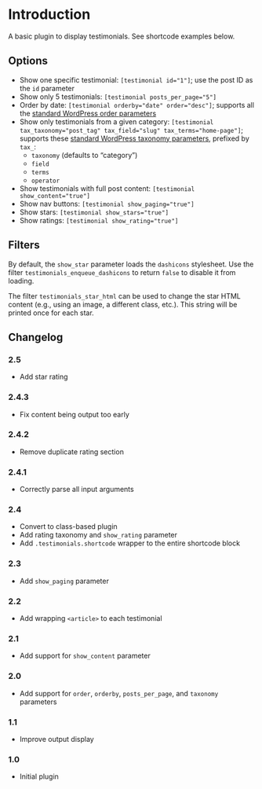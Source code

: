 Introduction
============

A basic plugin to display testimonials. See shortcode examples below.

Options
-------

- Show one specific testimonial: `[testimonial id="1"]`; use the post ID as the `id` parameter
- Show only 5 testimonials: `[testimonial posts_per_page="5"]`
- Order by date: `[testimonial orderby="date" order="desc"]`; supports all the [standard WordPress order parameters](https://developer.wordpress.org/reference/classes/wp_query/#order-orderby-parameters)
- Show only testimonials from a given category: `[testimonial tax_taxonomy="post_tag" tax_field="slug" tax_terms="home-page"]`; supports these [standard WordPress taxonomy parameters](https://developer.wordpress.org/reference/classes/wp_query/#taxonomy-parameters), prefixed by `tax_`:
    - `taxonomy` (defaults to “category”)
    - `field`
    - `terms`
    - `operator`
- Show testimonials with full post content: `[testimonial show_content="true"]`
- Show nav buttons: `[testimonial show_paging="true"]`
- Show stars: `[testimonial show_stars="true"]`
- Show ratings: `[testimonial show_rating="true"]`

Filters
-----

By default, the `show_star` parameter loads the `dashicons` stylesheet. Use the filter `testimonials_enqueue_dashicons` to return `false` to disable it from loading.

The filter `testimonials_star_html` can be used to change the star HTML content (e.g., using an image, a different class, etc.). This string will be printed once for each star.

Changelog
---------

### 2.5
 - Add star rating

### 2.4.3
 - Fix content being output too early

### 2.4.2
 - Remove duplicate rating section

### 2.4.1
 - Correctly parse all input arguments

### 2.4
 - Convert to class-based plugin
 - Add rating taxonomy and `show_rating` parameter
 - Add `.testimonials.shortcode` wrapper to the entire shortcode block

### 2.3
 - Add `show_paging` parameter

### 2.2
- Add wrapping `<article>` to each testimonial

### 2.1
- Add support for `show_content` parameter

### 2.0
- Add support for `order`, `orderby`, `posts_per_page`, and `taxonomy` parameters

### 1.1
- Improve output display

### 1.0
- Initial plugin
